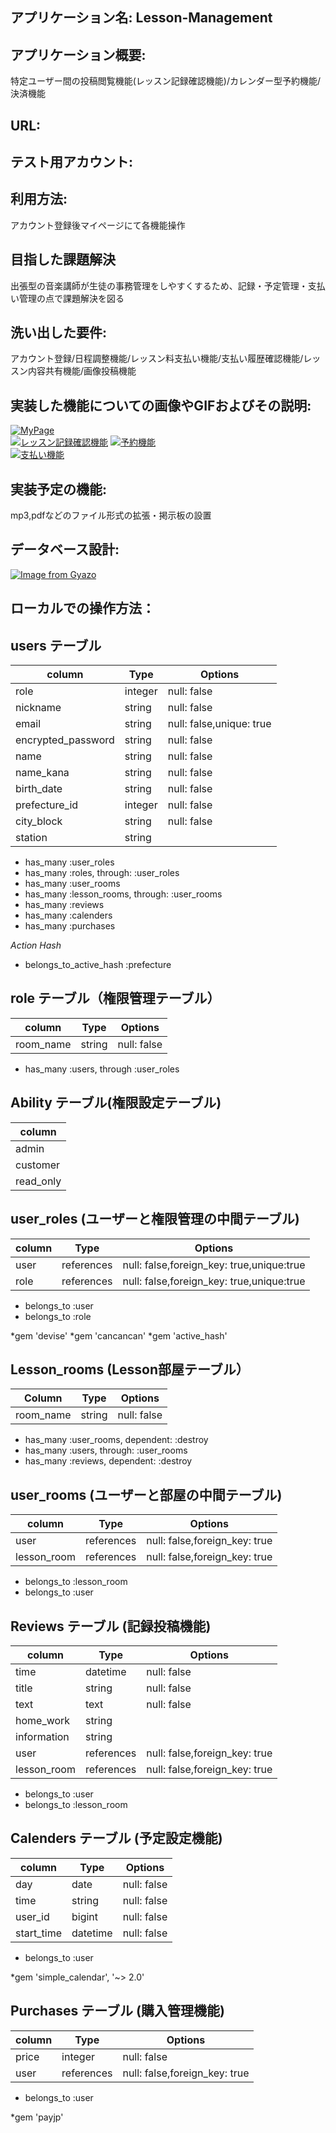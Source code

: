  

 **アプリケーション名**:                        **Lesson-Management**
 --
 ## アプリケーション概要:                         
 特定ユーザー間の投稿閲覧機能(レッスン記録確認機能)/カレンダー型予約機能/決済機能                                                                
 
 ## URL:                                                                                                                                                                        
 
 ## テスト用アカウント:                                                                                                                                                             


 ## 利用方法:                               
 アカウント登録後マイページにて各機能操作                                                                                                  
 
 ## 目指した課題解決                          
 出張型の音楽講師が生徒の事務管理をしやすくするため、記録・予定管理・支払い管理の点で課題解決を図る                                                  
 
 ## 洗い出した要件:                           
 アカウント登録/日程調整機能/レッスン料支払い機能/支払い履歴確認機能/レッスン内容共有機能/画像投稿機能 
                                               
 ## 実装した機能についての画像やGIFおよびその説明:                                       
  [![MyPage](https://i.gyazo.com/8f00a3281e368493d3680e424a3947c2.jpg)](https://gyazo.com/8f00a3281e368493d3680e424a3947c2)           
  [![レッスン記録確認機能](https://i.gyazo.com/d6c3374658bcc606cdf1758c55317b9f.gif)](https://gyazo.com/d6c3374658bcc606cdf1758c55317b9f)
  [![予約機能](https://i.gyazo.com/0aa23f545f5a2f5d3f272adb7d4bbe66.gif)](https://gyazo.com/0aa23f545f5a2f5d3f272adb7d4bbe66)          
  [![支払い機能](https://i.gyazo.com/81618577e0f041c367ab1913f90a5959.gif)](https://gyazo.com/81618577e0f041c367ab1913f90a5959)        
 
 ## 実装予定の機能:                            
 mp3,pdfなどのファイル形式の拡張・掲示板の設置                                                                                             
 
 ## データベース設計:                           
 [![Image from Gyazo](https://i.gyazo.com/3add375a5adc186d948b671619b426c1.jpg)](https://gyazo.com/3add375a5adc186d948b671619b426c1) 
 
 ## ローカルでの操作方法：                                                                                                                                                            



## users テーブル  

| column            | Type      | Options                 |
| ----------------- | --------- | ----------------------- |
| role              | integer   |null: false              |
| nickname          | string    |null: false              |
| email             | string    |null: false,unique: true |
| encrypted_password| string    |null: false              |
| name              | string    |null: false              |
| name_kana         | string    |null: false              |
| birth_date        | string    |null: false              |
| prefecture_id     | integer   |null: false              |
| city_block        | string    |null: false              |
| station           | string    |                         |

- has_many :user_roles
- has_many :roles, through: :user_roles
- has_many :user_rooms
- has_many :lesson_rooms, through: :user_rooms
- has_many :reviews
- has_many :calenders
- has_many :purchases


*Action Hash*
- belongs_to_active_hash :prefecture


## role テーブル（権限管理テーブル）
| column            | Type      | Options                 |
| ----------------- | --------- | ----------------------- |
| room_name         | string    | null: false             |

- has_many :users, through :user_roles

## Ability テーブル(権限設定テーブル)
| column            | 
| ----------------- | 
| admin             |
| customer          | 
| read_only         |


## user_roles (ユーザーと権限管理の中間テーブル)
| column            | Type      | Options                                 |
| ----------------- | --------- | --------------------------------------- |
| user              | references|null: false,foreign_key: true,unique:true|
| role              | references|null: false,foreign_key: true,unique:true||

- belongs_to :user
- belongs_to :role

*gem 'devise'
*gem 'cancancan'
*gem 'active_hash'


## Lesson_rooms (Lesson部屋テーブル）

| Column      | Type   | Options     |
| ----------- | ------ | ----------- |
| room_name   | string | null: false |

- has_many :user_rooms, dependent: :destroy
- has_many :users, through: :user_rooms
- has_many :reviews, dependent: :destroy

## user_rooms (ユーザーと部屋の中間テーブル)
| column            | Type      | Options                     |
| ----------------- | --------- | --------------------------- |
| user              | references|null: false,foreign_key: true|
| lesson_room       | references|null: false,foreign_key: true|

- belongs_to :lesson_room
- belongs_to :user


## Reviews テーブル (記録投稿機能)
| column            | Type      | Options                       |
| ----------------- | --------- | ----------------------------- |
| time              | datetime  | null: false                   |
| title             | string    | null: false                   |
| text              | text      | null: false                   |
| home_work         | string    |                               |
| information       | string    |                               |
| user              | references| null: false,foreign_key: true |
| lesson_room       | references| null: false,foreign_key: true |


- belongs_to :user
- belongs_to :lesson_room



## Calenders テーブル (予定設定機能)
| column            | Type      | Options                      |
| ----------------- | --------- | ---------------------------- |
| day               | date      | null: false                  |
| time              | string    | null: false                  |
| user_id           | bigint    | null: false                  |
| start_time        | datetime  | null: false                  |

- belongs_to :user

*gem 'simple_calendar', '~> 2.0'


## Purchases テーブル (購入管理機能)
| column            | Type      | Options                      |
| ----------------- | --------- | ---------------------------- |
| price             | integer   | null: false                  |
| user              | references| null: false,foreign_key: true|

- belongs_to :user

*gem 'payjp'



